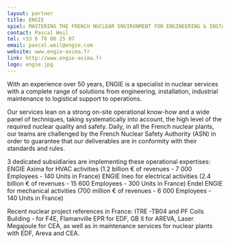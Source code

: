 ```yaml
---
layout: partner
title: ENGIE
spiel: MASTERING THE FRENCH NUCLEAR ENVIRONMENT FOR ENGINEERING & INSTALLATION 
contact: Pascal Weil
tel: +33 6 78 06 25 07
email: pascal.weil@engie.com
website: www.engie-axima.fr
link: http://www.engie-axima.fr
logo: engie.jpg
---
```


With an experience over 50 years, ENGIE is a specialist in nuclear services with a complete range of solutions from engineering, installation, industrial maintenance to logistical support to operations. 

Our services lean on a strong on-site operational know-how and a wide panel of techniques, taking systematically into account, the high level of the required nuclear quality and safety. Daily, in all the French nuclear plants, our teams are challenged by the French Nuclear Safety Authority (ASN) in order to guarantee that our deliverables are in conformity with their standards and rules. 

3 dedicated subsidiaries are implementing these operational expertises:
ENGIE Axima for HVAC activities (1.2 billion € of revenues - 7 000 Employees - 140 Units in France)
ENGIE Ineo for electrical activities (2.4 billion € of revenues - 15 600 Employees - 300 Units in France)
Endel ENGIE for mechanical activities (700 million € of revenues - 6 000 Employees - 140 Units in France)

Recent nuclear project references in France: ITRE -TB04 and PF Coils Building - for F4E, Flamanville EPR for EDF, GB II for AREVA, Laser Megajoule for CEA, as well as in maintenance services for nuclear plants with EDF, Areva and CEA.